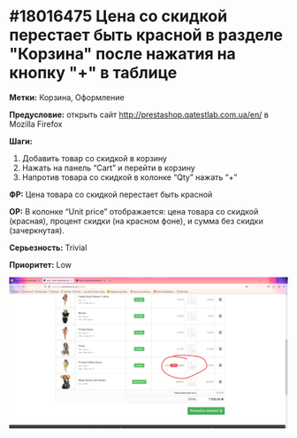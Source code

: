 # #18016475 Цена со скидкой перестает быть красной в разделе "Корзина" после нажатия на кнопку "+" в таблице

**Метки:** Корзина, Оформление

**Предусловие:** открыть сайт http://prestashop.qatestlab.com.ua/en/ в Mozilla Firefox

**Шаги:**

1. Добавить товар со скидкой в корзину
2. Нажать на панель “Cart” и перейти в корзину
3. Напротив товара со скидкой в колонке “Qty” нажать “+”

**ФР:** Цена товара со скидкой перестает быть красной

**ОР:** В колонке “Unit price” отображается: цена товара со скидкой (красная), процент скидки (на красном фоне), и сумма без скидки (зачеркнутая).

**Серьезность:** Trivial

**Приоритет:** Low

![Bug screenshot](/Bug-reports/OnlineShop-01-09-2023/img/004.png "Bug screenshot")